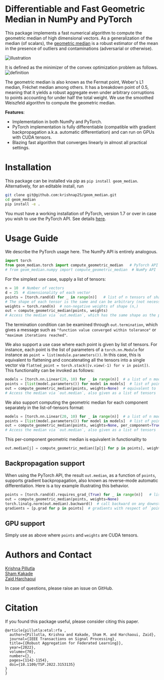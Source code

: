 # Differentiable and Fast Geometric Median in NumPy and PyTorch

This package implements a fast numerical algorithm to compute the geometric median of high dimensional vectors.
As a generalization of the median (of scalars), the [geometric median](https://en.wikipedia.org/wiki/Geometric_median) 
is a robust estimator of the mean in the presence of outliers and contaminations (adversarial or otherwise). 

![illustration](fig/illustration.png)

It is defined as the minimizer of the convex optimization problem as follows.
![definition](fig/gm.jpg)

The geometric median is also known as the Fermat point, Weber's L1 median, Fréchet median among others. 
It has a breakdown point of 0.5, meaning that it yields a robust aggregate even under arbitrary corruptions to points accounting for under half the total weight. We use the smoothed Weiszfeld algorithm to compute the geometric median. 

**Features**:
- Implementation in both NumPy and PyTorch.
- PyTorch implementation is fully differentiable (compatible with gradient backpropagation a.k.a. automatic differentiation) and can run on GPUs with CUDA tensors.
- Blazing fast algorithm that converges linearly in almost all practical settings. 

# Installation
This package can be installed via pip as `pip install geom_median`. Alternatively, for an editable install, 
run
```bash
git clone git@github.com:krishnap25/geom_median.git
cd geom_median
pip install -e .
```

You must have a working installation of PyTorch, version 1.7 or over in case you wish to use the PyTorch API. 
See details [here](https://pytorch.org/get-started/locally/).

# Usage Guide
We describe the PyTorch usage here. The NumPy API is entirely analogous. 

```python
import torch
from geom_median.torch import compute_geometric_median   # PyTorch API
# from geom_median.numpy import compute_geometric_median  # NumPy API
```

For the simplest use case, supply a list of tensors: 

```python
n = 10  # Number of vectors
d = 25  # dimensionality of each vector
points = [torch.rand(d) for _ in range(n)]   # list of n tensors of shape (d,)
# The shape of each tensor is the same and can be arbitrary (not necessarily 1-dimensional)
weights = torch.rand(n)  # non-negative weights of shape (n,)
out = compute_geometric_median(points, weights)
# Access the median via `out.median`, which has the same shape as the points, i.e., (d,)
```
The termination condition can be examined through `out.termination`, which gives a message such as 
`"function value converged within tolerance"` or `"maximum iterations reached"`.

We also support a use case where each point is given by list of tensors. 
For instance, each point is the list of parameters of a `torch.nn.Module` for instance as `point = list(module.parameters())`.
In this case, this is equivalent to flattening and concatenating all the tensors into a single vector via 
`flatted_point = torch.stack([v.view(-1) for v in point])`.
This functionality can be invoked as follows: 

```python
models = [torch.nn.Linear(20, 10) for _ in range(n)]  # a list of n models
points = [list(model.parameters()) for model in models]  # list of points, where each point is a list of tensors
out = compute_geometric_median(points, weights=None)  # equivalent to `weights = torch.ones(n)`. 
# Access the median via `out.median`, also given as a list of tensors
```

We also support computing the geometric median for each component separately in the list-of-tensors format:
```python
models = [torch.nn.Linear(20, 10) for _ in range(n)]  # a list of n models
points = [list(model.parameters()) for model in models]  # list of points, where each point is a list of tensors
out = compute_geometric_median(points, weights=None, per_component=True)  
# Access the median via `out.median`, also given as a list of tensors
```
This per-component geometric median is equivalent in functionality to 
```python
out.median[j] = compute_geometric_median([p[j] for p in points], weights)
```

## Backpropagation support
When using the PyTorch API, the result `out.median`, as a function of `points`, supports gradient backpropagation, also known as reverse-mode automatic differentiation. Here is a toy example illustrating this behavior.
```python
points = [torch.rand(d).requires_grad_(True) for _ in range(n)]   # list of tensors with `requires_grad=True`
out = compute_geometric_median(points, weights=None)
torch.linalg.norm(out.median).backward()  # call backward on any downstream function of `out.median`
gradients = [p.grad for p in points]  # gradients with respect of `points` and upstream nodes in the computation graph
```

## GPU support
Simply use as above where `points` and `weights` are CUDA tensors. 

# Authors and Contact
[Krishna Pillutla](https://krishnap25.github.io/)   
[Sham Kakade](https://sham.seas.harvard.edu/)   
[Zaid Harchaoui](https://faculty.washington.edu/zaid/)

In case of questions, please raise an issue on GitHub. 

# Citation
If you found this package useful, please consider citing this paper. 

```
@article{pillutla:etal:rfa ,
  author={Pillutla, Krishna and Kakade, Sham M. and Harchaoui, Zaid},
  journal={IEEE Transactions on Signal Processing}, 
  title={{Robust Aggregation for Federated Learning}}, 
  year={2022},
  volume={70},
  number={},
  pages={1142-1154},
  doi={10.1109/TSP.2022.3153135}
}
}
```

